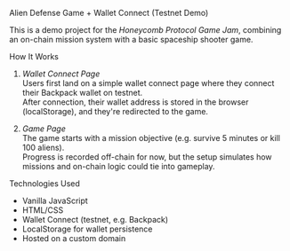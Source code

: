 Alien Defense Game + Wallet Connect (Testnet Demo)

This is a demo project for the *Honeycomb Protocol Game Jam*, combining an on-chain mission system with a basic spaceship shooter game.

How It Works

1. *Wallet Connect Page*  
Users first land on a simple wallet connect page where they connect their Backpack wallet on testnet.  
After connection, their wallet address is stored in the browser (localStorage), and they're redirected to the game.

2. *Game Page*  
The game starts with a mission objective (e.g. survive 5 minutes or kill 100 aliens).  
Progress is recorded off-chain for now, but the setup simulates how missions and on-chain logic could tie into gameplay.

Technologies Used

- Vanilla JavaScript  
- HTML/CSS  
- Wallet Connect (testnet, e.g. Backpack)  
- LocalStorage for wallet persistence  
- Hosted on a custom domain
